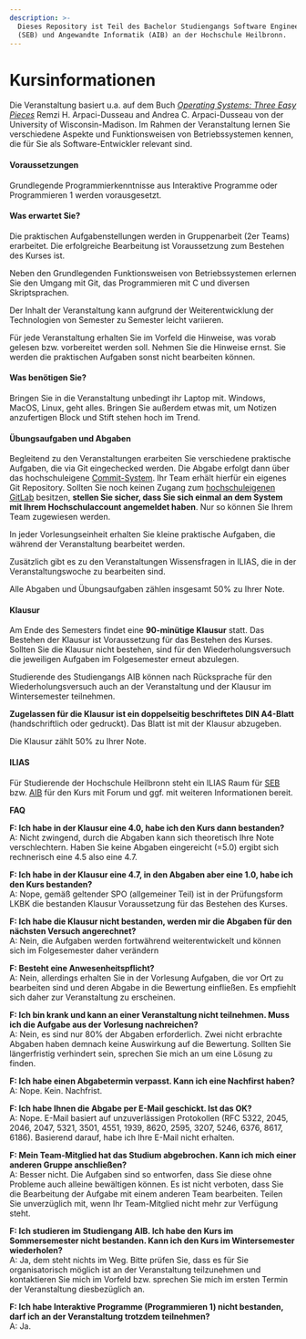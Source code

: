 ```yaml
---
description: >-
  Dieses Repository ist Teil des Bachelor Studiengangs Software Engineering
  (SEB) und Angewandte Informatik (AIB) an der Hochschule Heilbronn.
---
```


# Kursinformationen

Die Veranstaltung basiert u.a. auf dem Buch [_Operating Systems: Three Easy Pieces_](https://pages.cs.wisc.edu/\~remzi/OSTEP/) Remzi H. Arpaci-Dusseau and Andrea C. Arpaci-Dusseau von der University of Wisconsin-Madison. Im Rahmen der Veranstaltung lernen Sie verschiedene Aspekte und Funktionsweisen von Betriebssystemen kennen, die für Sie als Software-Entwickler relevant sind.

#### Voraussetzungen <a href="#voraussetzungen" id="voraussetzungen"></a>

Grundlegende Programmierkenntnisse aus Interaktive Programme oder Programmieren 1 werden vorausgesetzt.

#### Was erwartet Sie? <a href="#was-erwartet-sie" id="was-erwartet-sie"></a>

Die praktischen Aufgabenstellungen werden in Gruppenarbeit (2er Teams) erarbeitet. Die erfolgreiche Bearbeitung ist Voraussetzung zum Bestehen des Kurses ist.

Neben den Grundlegenden Funktionsweisen von Betriebssystemen erlernen Sie den Umgang mit Git, das Programmieren mit C und diversen Skriptsprachen.

Der Inhalt der Veranstaltung kann aufgrund der Weiterentwicklung der Technologien von Semester zu Semester leicht variieren.

Für jede Veranstaltung erhalten Sie im Vorfeld die Hinweise, was vorab gelesen bzw. vorbereitet werden soll. Nehmen Sie die Hinweise ernst. Sie werden die praktischen Aufgaben sonst nicht bearbeiten können.

#### Was benötigen Sie? <a href="#was-benoetigen-sie" id="was-benoetigen-sie"></a>

Bringen Sie in die Veranstaltung unbedingt ihr Laptop mit. Windows, MacOS, Linux, geht alles. Bringen Sie außerdem etwas mit, um Notizen anzufertigen Block und Stift stehen hoch im Trend.

#### Übungsaufgaben und Abgaben <a href="#uebungsaufgaben-und-abgaben" id="uebungsaufgaben-und-abgaben"></a>

Begleitend zu den Veranstaltungen erarbeiten Sie verschiedene praktische Aufgaben, die via Git eingechecked werden. Die Abgabe erfolgt dann über das hochschuleigene [Commit-System](https://commit.it.hs-heilbronn.de/). Ihr Team erhält hierfür ein eigenes Git Repository. Sollten Sie noch keinen Zugang zum [hochschuleigenen GitLab](https://git.it.hs-heilbronn.de/) besitzen, **stellen Sie sicher, dass Sie sich einmal an dem System mit Ihrem Hochschulaccount angemeldet haben**. Nur so können Sie Ihrem Team zugewiesen werden.

In jeder Vorlesungseinheit erhalten Sie kleine praktische Aufgaben, die während der Veranstaltung bearbeitet werden.

Zusätzlich gibt es zu den Veranstaltungen Wissensfragen in ILIAS, die in der Veranstaltungswoche zu bearbeiten sind.

Alle Abgaben und Übungsaufgaben zählen insgesamt 50% zu Ihrer Note.

#### Klausur <a href="#klausur" id="klausur"></a>

Am Ende des Semesters findet eine **90-minütige Klausur** statt. Das Bestehen der Klausur ist Voraussetzung für das Bestehen des Kurses. Sollten Sie die Klausur nicht bestehen, sind für den Wiederholungsversuch die jeweiligen Aufgaben im Folgesemester erneut abzulegen.

Studierende des Studiengangs AIB können nach Rücksprache für den Wiederholungsversuch auch an der Veranstaltung und der Klausur im Wintersemester teilnehmen.

**Zugelassen für die Klausur ist ein doppelseitig beschriftetes DIN A4-Blatt** (handschriftlich oder gedruckt). Das Blatt ist mit der Klausur abzugeben.

Die Klausur zählt 50% zu Ihrer Note.

#### ILIAS <a href="#ilias" id="ilias"></a>

Für Studierende der Hochschule Heilbronn steht ein ILIAS Raum für [SEB](https://ilias.hs-heilbronn.de/goto.php?target=crs\_360705\&client\_id=iliashhn) bzw. [AIB](https://ilias.hs-heilbronn.de/ilias.php?baseClass=ilrepositorygui\&ref\_id=607216) für den Kurs mit Forum und ggf. mit weiteren Informationen bereit.

**FAQ**

**F: Ich habe in der Klausur eine 4.0, habe ich den Kurs dann bestanden?**\
A: Nicht zwingend, durch die Abgaben kann sich theoretisch Ihre Note verschlechtern. Haben Sie keine Abgaben eingereicht (=5.0) ergibt sich rechnerisch eine 4.5 also eine 4.7.

**F: Ich habe in der Klausur eine 4.7, in den Abgaben aber eine 1.0, habe ich den Kurs bestanden?**\
A: Nope, gemäß geltender SPO (allgemeiner Teil) ist in der Prüfungsform LKBK die bestanden Klausur Voraussetzung für das Bestehen des Kurses.

**F: Ich habe die Klausur nicht bestanden, werden mir die Abgaben für den nächsten Versuch angerechnet?**\
A: Nein, die Aufgaben werden fortwährend weiterentwickelt und können sich im Folgesemester daher verändern

**F: Besteht eine Anwesenheitspflicht?**\
A: Nein, allerdings erhalten Sie in der Vorlesung Aufgaben, die vor Ort zu bearbeiten sind und deren Abgabe in die Bewertung einfließen. Es empfiehlt sich daher zur Veranstaltung zu erscheinen.

**F: Ich bin krank und kann an einer Veranstaltung nicht teilnehmen. Muss ich die Aufgabe aus der Vorlesung nachreichen?**\
A: Nein, es sind nur 80% der Abgaben erforderlich. Zwei nicht erbrachte Abgaben haben demnach keine Auswirkung auf die Bewertung. Sollten Sie längerfristig verhindert sein, sprechen Sie mich an um eine Lösung zu finden.

**F: Ich habe einen Abgabetermin verpasst. Kann ich eine Nachfirst haben?**\
A: Nope. Kein. Nachfrist.

**F: Ich habe Ihnen die Abgabe per E-Mail geschickt. Ist das OK?**\
A: Nope. E-Mail basiert auf unzuverlässigen Protokollen (RFC 5322, 2045, 2046, 2047, 5321, 3501, 4551, 1939, 8620, 2595, 3207, 5246, 6376, 8617, 6186). Basierend darauf, habe ich Ihre E-Mail nicht erhalten.

**F: Mein Team-Mitglied hat das Studium abgebrochen. Kann ich mich einer anderen Gruppe anschließen?**\
A: Besser nicht. Die Aufgaben sind so entworfen, dass Sie diese ohne Probleme auch alleine bewältigen können. Es ist nicht verboten, dass Sie die Bearbeitung der Aufgabe mit einem anderen Team bearbeiten. Teilen Sie unverzüglich mit, wenn Ihr Team-Mitglied nicht mehr zur Verfügung steht.

**F: Ich studieren im Studiengang AIB. Ich habe den Kurs im Sommersemester nicht bestanden. Kann ich den Kurs im Wintersemester wiederholen?**\
A: Ja, dem steht nichts im Weg. Bitte prüfen Sie, dass es für Sie organisatorisch möglich ist an der Veranstaltung teilzunehmen und kontaktieren Sie mich im Vorfeld bzw. sprechen Sie mich im ersten Termin der Veranstaltung diesbezüglich an.

**F: Ich habe Interaktive Programme (Programmieren 1) nicht bestanden, darf ich an der Veranstaltung trotzdem teilnehmen?**\
A: Ja.
